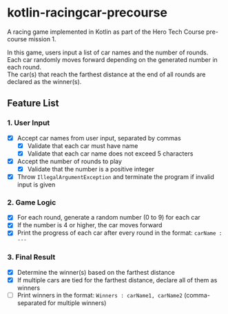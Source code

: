 # kotlin-racingcar-precourse
A racing game implemented in Kotlin as part of the Hero Tech Course pre-course mission 1.

In this game, users input a list of car names and the number of rounds.  
Each car randomly moves forward depending on the generated number in each round.  
The car(s) that reach the farthest distance at the end of all rounds are declared as the winner(s).

## Feature List
### 1. User Input
- [x] Accept car names from user input, separated by commas
  - [x] Validate that each car must have name
  - [x] Validate that each car name does not exceed 5 characters
- [x] Accept the number of rounds to play
  - [x] Validate that the number is a positive integer
- [x] Throw `IllegalArgumentException` and terminate the program if invalid input is given

### 2. Game Logic
- [x] For each round, generate a random number (0 to 9) for each car
- [x] If the number is 4 or higher, the car moves forward
- [x] Print the progress of each car after every round in the format: `carName : ---`

### 3. Final Result
- [x] Determine the winner(s) based on the farthest distance
- [x] If multiple cars are tied for the farthest distance, declare all of them as winners
- [ ] Print winners in the format: `Winners : carName1, carName2` (comma-separated for multiple winners)
